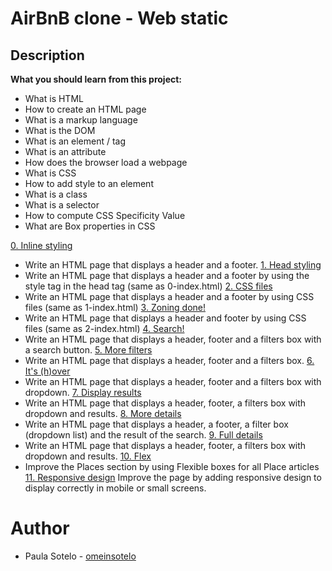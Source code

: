 # AirBnB clone - Web static

## Description

**What you should learn from this project:**

- What is HTML
- How to create an HTML page
- What is a markup language
- What is the DOM
- What is an element / tag
- What is an attribute
- How does the browser load a webpage
- What is CSS
- How to add style to an element
- What is a class
- What is a selector
- How to compute CSS Specificity Value
- What are Box properties in CSS

[0. Inline styling](https://github.com/omeinsotelo/AirBnB_clone/blob/master/web_static/0-index.html)
- Write an HTML page that displays a header and a footer.
[1. Head styling](https://github.com/omeinsotelo/AirBnB_clone/blob/master/web_static/1-index.html)
- Write an HTML page that displays a header and a footer by using the style tag in the head tag (same as 0-index.html)
[2. CSS files](https://github.com/omeinsotelo/AirBnB_clone/blob/master/web_static/2-index.html)
- Write an HTML page that displays a header and a footer by using CSS files (same as 1-index.html)
[3. Zoning done!](https://github.com/omeinsotelo/AirBnB_clone/blob/master/web_static/3-index.html)
- Write an HTML page that displays a header and footer by using CSS files (same as 2-index.html)
[4. Search!](https://github.com/omeinsotelo/AirBnB_clone/blob/master/web_static/4-index.html)
- Write an HTML page that displays a header, footer and a filters box with a search button.
[5. More filters](https://github.com/omeinsotelo/AirBnB_clone/blob/master/web_static/5-index.html)
- Write an HTML page that displays a header, footer and a filters box.
[6. It's (h)over](https://github.com/omeinsotelo/AirBnB_clone/blob/master/web_static/6-index.html)
- Write an HTML page that displays a header, footer and a filters box with dropdown.
[7. Display results](https://github.com/omeinsotelo/AirBnB_clone/blob/master/web_static/7-index.html)
- Write an HTML page that displays a header, footer, a filters box with dropdown and results.
[8. More details](https://github.com/omeinsotelo/AirBnB_clone/blob/master/web_static/8-index.html)
- Write an HTML page that displays a header, a footer, a filter box (dropdown list) and the result of the search.
[9. Full details](https://github.com/omeinsotelo/AirBnB_clone/blob/master/web_static/9-index.html)
- Write an HTML page that displays a header, footer, a filters box with dropdown and results.
[10. Flex](https://github.com/omeinsotelo/AirBnB_clone/blob/master/web_static/10-index.html)
- Improve the Places section by using Flexible boxes for all Place articles
[11. Responsive design](https://github.com/omeinsotelo/AirBnB_clone/blob/master/web_static/11-index.html)
Improve the page by adding responsive design to display correctly in mobile or small screens.

# Author
- Paula Sotelo - [omeinsotelo](https://github.com/omeinsotelo)
